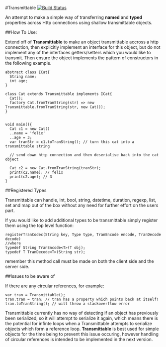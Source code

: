 #Transmittable [![Build Status](https://drone.io/github.com/0xor1/transmittable/status.png)](https://drone.io/github.com/0xor1/transmittable/latest)

An attempt to make a simple way of transferring **named** and **typed** properties across Http
connections using shallow transmittable objects.

##How To Use:

Extend off of **Transmittable** to make an object transmittable accross a http 
connection, then explicitly implement an interface for this object, but do not 
implement any of the interfaces getters/setters which you would like to transmit.
Then ensure the object implements the pattern of constructors in the following example.

```
abstract class ICat{
  String name;
  int age;
}

class Cat extends Transmittable implements ICat{
  Cat();
  factory Cat.fromTranString(str) => new Transmittable.fromTranString(str, new Cat());
}


void main(){
  Cat c1 = new Cat()
  ..name = 'felix'
  ..age = 3;
  var tranStr = c1.toTranString(); // turn this cat into a transmittable string
  
  // send down http connection and then deserialise back into the cat object
  
  Cat c2 = new Cat.fromTranString(tranStr);
  print(c2.name); // felix
  print(c2.age); // 3
}
```

##Registered Types

Transmittable can handle, int, bool, string, datetime, duration, regexp, list,
set and map out of the box without any need for further effort on the users part.

If you would like to add additional types to be transmittable simply register them
using the top level function:

```
registerTranCodec(String key, Type type, TranEncode encode, TranDecode decode)
//where
typedef String TranEncode<T>(T obj);
typedef T TranDecode<T>(String str);
```
remember this method call must be made on both the client side and the server side.

##Issues to be aware of

If there are any circular references, for example:

```
var tran = Transmittable();
tran.tran = tran; // tran has a property which points back at itself!
tran.toTranString(); // will throw a stackoverflow error
```

Transmittable currently has no way of detecting if an object has previously been
serialized, so it will attempt to serialize it again, which
means there is the potential for infinte loops when a Transmittable attempts to
serialize objects which form a reference loop. **Transmittable** is best used 
for simple objects for the time being to prevent this issue occuring, however
handling of circular references is intended to be implemented in the next version. 